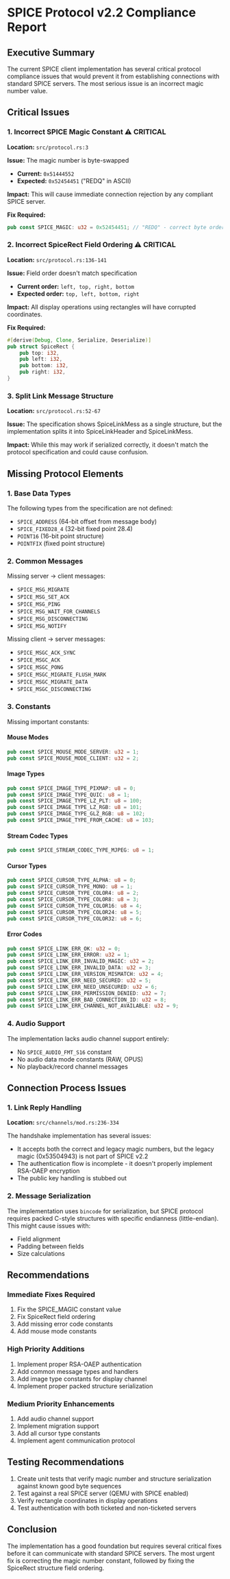 # SPICE Protocol v2.2 Compliance Report

## Executive Summary

The current SPICE client implementation has several critical protocol compliance issues that would prevent it from establishing connections with standard SPICE servers. The most serious issue is an incorrect magic number value.

## Critical Issues

### 1. Incorrect SPICE Magic Constant ⚠️ CRITICAL

**Location:** `src/protocol.rs:3`

**Issue:** The magic number is byte-swapped
- **Current:** `0x51444552` 
- **Expected:** `0x52454451` ("REDQ" in ASCII)

**Impact:** This will cause immediate connection rejection by any compliant SPICE server.

**Fix Required:**
```rust
pub const SPICE_MAGIC: u32 = 0x52454451; // "REDQ" - correct byte order
```

### 2. Incorrect SpiceRect Field Ordering ⚠️ CRITICAL

**Location:** `src/protocol.rs:136-141`

**Issue:** Field order doesn't match specification
- **Current order:** `left, top, right, bottom`
- **Expected order:** `top, left, bottom, right`

**Impact:** All display operations using rectangles will have corrupted coordinates.

**Fix Required:**
```rust
#[derive(Debug, Clone, Serialize, Deserialize)]
pub struct SpiceRect {
    pub top: i32,
    pub left: i32,
    pub bottom: i32,
    pub right: i32,
}
```

### 3. Split Link Message Structure

**Location:** `src/protocol.rs:52-67`

**Issue:** The specification shows SpiceLinkMess as a single structure, but the implementation splits it into SpiceLinkHeader and SpiceLinkMess.

**Impact:** While this may work if serialized correctly, it doesn't match the protocol specification and could cause confusion.

## Missing Protocol Elements

### 1. Base Data Types
The following types from the specification are not defined:
- `SPICE_ADDRESS` (64-bit offset from message body)
- `SPICE_FIXED28_4` (32-bit fixed point 28.4)
- `POINT16` (16-bit point structure)
- `POINTFIX` (fixed point structure)

### 2. Common Messages
Missing server → client messages:
- `SPICE_MSG_MIGRATE`
- `SPICE_MSG_SET_ACK`
- `SPICE_MSG_PING`
- `SPICE_MSG_WAIT_FOR_CHANNELS`
- `SPICE_MSG_DISCONNECTING`
- `SPICE_MSG_NOTIFY`

Missing client → server messages:
- `SPICE_MSGC_ACK_SYNC`
- `SPICE_MSGC_ACK`
- `SPICE_MSGC_PONG`
- `SPICE_MSGC_MIGRATE_FLUSH_MARK`
- `SPICE_MSGC_MIGRATE_DATA`
- `SPICE_MSGC_DISCONNECTING`

### 3. Constants
Missing important constants:

#### Mouse Modes
```rust
pub const SPICE_MOUSE_MODE_SERVER: u32 = 1;
pub const SPICE_MOUSE_MODE_CLIENT: u32 = 2;
```

#### Image Types
```rust
pub const SPICE_IMAGE_TYPE_PIXMAP: u8 = 0;
pub const SPICE_IMAGE_TYPE_QUIC: u8 = 1;
pub const SPICE_IMAGE_TYPE_LZ_PLT: u8 = 100;
pub const SPICE_IMAGE_TYPE_LZ_RGB: u8 = 101;
pub const SPICE_IMAGE_TYPE_GLZ_RGB: u8 = 102;
pub const SPICE_IMAGE_TYPE_FROM_CACHE: u8 = 103;
```

#### Stream Codec Types
```rust
pub const SPICE_STREAM_CODEC_TYPE_MJPEG: u8 = 1;
```

#### Cursor Types
```rust
pub const SPICE_CURSOR_TYPE_ALPHA: u8 = 0;
pub const SPICE_CURSOR_TYPE_MONO: u8 = 1;
pub const SPICE_CURSOR_TYPE_COLOR4: u8 = 2;
pub const SPICE_CURSOR_TYPE_COLOR8: u8 = 3;
pub const SPICE_CURSOR_TYPE_COLOR16: u8 = 4;
pub const SPICE_CURSOR_TYPE_COLOR24: u8 = 5;
pub const SPICE_CURSOR_TYPE_COLOR32: u8 = 6;
```

#### Error Codes
```rust
pub const SPICE_LINK_ERR_OK: u32 = 0;
pub const SPICE_LINK_ERR_ERROR: u32 = 1;
pub const SPICE_LINK_ERR_INVALID_MAGIC: u32 = 2;
pub const SPICE_LINK_ERR_INVALID_DATA: u32 = 3;
pub const SPICE_LINK_ERR_VERSION_MISMATCH: u32 = 4;
pub const SPICE_LINK_ERR_NEED_SECURED: u32 = 5;
pub const SPICE_LINK_ERR_NEED_UNSECURED: u32 = 6;
pub const SPICE_LINK_ERR_PERMISSION_DENIED: u32 = 7;
pub const SPICE_LINK_ERR_BAD_CONNECTION_ID: u32 = 8;
pub const SPICE_LINK_ERR_CHANNEL_NOT_AVAILABLE: u32 = 9;
```

### 4. Audio Support
The implementation lacks audio channel support entirely:
- No `SPICE_AUDIO_FMT_S16` constant
- No audio data mode constants (RAW, OPUS)
- No playback/record channel messages

## Connection Process Issues

### 1. Link Reply Handling
**Location:** `src/channels/mod.rs:236-334`

The handshake implementation has several issues:
- It accepts both the correct and legacy magic numbers, but the legacy magic (0x53504943) is not part of SPICE v2.2
- The authentication flow is incomplete - it doesn't properly implement RSA-OAEP encryption
- The public key handling is stubbed out

### 2. Message Serialization
The implementation uses `bincode` for serialization, but SPICE protocol requires packed C-style structures with specific endianness (little-endian). This might cause issues with:
- Field alignment
- Padding between fields
- Size calculations

## Recommendations

### Immediate Fixes Required
1. Fix the SPICE_MAGIC constant value
2. Fix SpiceRect field ordering
3. Add missing error code constants
4. Add mouse mode constants

### High Priority Additions
1. Implement proper RSA-OAEP authentication
2. Add common message types and handlers
3. Add image type constants for display channel
4. Implement proper packed structure serialization

### Medium Priority Enhancements
1. Add audio channel support
2. Implement migration support
3. Add all cursor type constants
4. Implement agent communication protocol

## Testing Recommendations

1. Create unit tests that verify magic number and structure serialization against known good byte sequences
2. Test against a real SPICE server (QEMU with SPICE enabled)
3. Verify rectangle coordinates in display operations
4. Test authentication with both ticketed and non-ticketed servers

## Conclusion

The implementation has a good foundation but requires several critical fixes before it can communicate with standard SPICE servers. The most urgent fix is correcting the magic number constant, followed by fixing the SpiceRect structure field ordering.